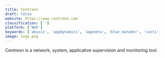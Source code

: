 ```yaml
---
title: Centreon
draft: false 
website: https://www.centreon.com
classification: ['']
platform: ['Web']
keywords: ['abusix', 'appdynamics', 'appneta', 'blue_matador', 'cacti', 'dynatrace', 'easy-ip', 'logicmonitor', 'netdecision', 'netvizura_netflow_analyzer', 'observium', 'pagerduty', 'prometheus', 'sensu', 'sumo_logic', 'thousandeyes', 'turbonomic', 'vmware_health_analyzer', 'wireshark']
image: logo.png
---
```

Centreon is a network, system, applicative supervision and monitoring tool.